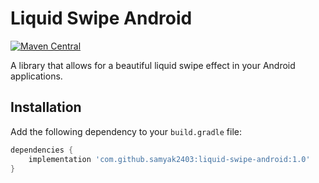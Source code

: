 # Liquid Swipe Android

[![Maven Central](https://img.shields.io/maven-central/v/com.github.samyak2403/liquid-swipe-android.svg?label=Maven%20Central)](https://search.maven.org/search?q=g:com.github.samyak2403%20AND%20a:liquid-swipe-android)

A library that allows for a beautiful liquid swipe effect in your Android applications.

## Installation

Add the following dependency to your `build.gradle` file:

```groovy
dependencies {
    implementation 'com.github.samyak2403:liquid-swipe-android:1.0'
}
